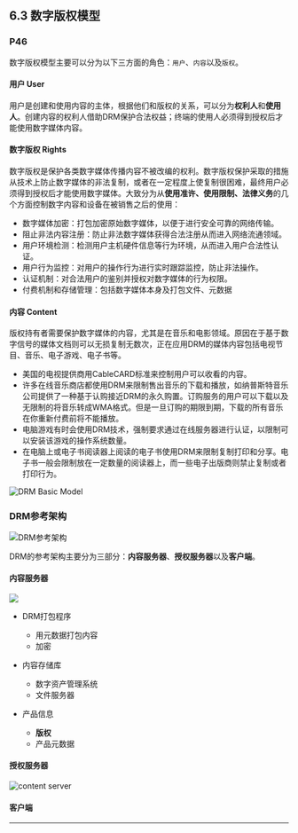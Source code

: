 ## 6.3 数字版权模型

### **P46**<br>
数字版权模型主要可以分为以下三方面的角色：`用户`、`内容`以及`版权`。

#### 用户 User
用户是创建和使用内容的主体，根据他们和版权的关系，可以分为**权利人**和**使用人**。创建内容的权利人借助DRM保护合法权益；终端的使用人必须得到授权后才能使用数字媒体内容。

#### 数字版权 Rights
数字版权是保护各类数字媒体传播内容不被改编的权利。数字版权保护采取的措施从技术上防止数字媒体的非法复制，或者在一定程度上使复制很困难，最终用户必须得到授权后才能使用数字媒体。大致分为从**使用准许、使用限制、法律义务**的几个方面控制数字内容和设备在被销售之后的使用：

- 数字媒体加密：打包加密原始数字媒体，以便于进行安全可靠的网络传输。
- 阻止非法内容注册：防止非法数字媒体获得合法注册从而进入网络流通领域。
- 用户环境检测：检测用户主机硬件信息等行为环境，从而进入用户合法性认证。
- 用户行为监控：对用户的操作行为进行实时跟踪监控，防止非法操作。
- 认证机制：对合法用户的鉴别并授权对数字媒体的行为权限。
- 付费机制和存储管理：包括数字媒体本身及打包文件、元数据

#### 内容 Content
版权持有者需要保护数字媒体的内容，尤其是在音乐和电影领域。原因在于基于数字信号的媒体文档则可以无损复制无数次，正在应用DRM的媒体内容包括电视节目、音乐、电子游戏、电子书等。

- 美国的电视提供商用CableCARD标准来控制用户可以收看的内容。
- 许多在线音乐商店都使用DRM来限制售出音乐的下载和播放，如纳普斯特音乐公司提供了一种基于认购接近DRM的永久购置。订购服务的用户可以下载以及无限制的将音乐转成WMA格式。但是一旦订购的期限到期，下载的所有音乐在你重新付费前将不能播放。
- 电脑游戏有时会使用DRM技术，强制要求通过在线服务器进行认证，以限制可以安装该游戏的操作系统数量。
- 在电脑上或电子书阅读器上阅读的电子书使用DRM来限制复制打印和分享。电子书一般会限制放在一定数量的阅读器上，而一些电子出版商则禁止复制或者打印行为。

![DRM Basic Model](https://i.imgur.com/10oTAXf.png)

### DRM参考架构
![DRM参考架构](https://i.imgur.com/hDDeKXF.png)

DRM的参考架构主要分为三部分：**内容服务器**、**授权服务器**以及**客户端**。

#### 内容服务器
![](https://i.imgur.com/hLv4VZQ.png)


- DRM打包程序
	- 用元数据打包内容
	- 加密

- 内容存储库
	- 数字资产管理系统
	- 文件服务器

- 产品信息
 	- **版权**
	- 产品元数据

#### 授权服务器
![content server](https://i.imgur.com/qDXxgnV.png)


#### 客户端

---
